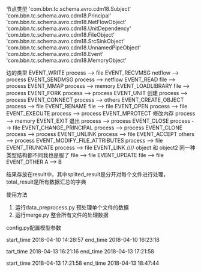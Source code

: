 节点类型
'com.bbn.tc.schema.avro.cdm18.Subject'
'com.bbn.tc.schema.avro.cdm18.Principal'
'com.bbn.tc.schema.avro.cdm18.NetFlowObject'
'com.bbn.tc.schema.avro.cdm18.UnitDependency'
'com.bbn.tc.schema.avro.cdm18.FileObject'
'com.bbn.tc.schema.avro.cdm18.SrcSinkObject'
'com.bbn.tc.schema.avro.cdm18.UnnamedPipeObject'
'com.bbn.tc.schema.avro.cdm18.Event'
'com.bbn.tc.schema.avro.cdm18.MemoryObject'

边的类型
EVENT_WRITE	process --> file
EVENT_RECVMSG	netflow --> process
EVENT_SENDMSG	process --> netflow
EVENT_READ	file --> process
EVENT_MMAP	process --> memory
EVENT_LOADLIBRARY	file --> process
EVENT_FORK	process --> process
EVENT_UNIT	创建 process --> process
EVENT_CONNECT	process --> others
EVENT_CREATE_OBJECT	 process --> file
EVENT_RENAME	file --> file
EVENT_OPEN	process --> file
EVENT_EXECUTE	process --> process
EVENT_MPROTECT	修改内存 process --> memory
EVENT_EXIT	退出 process --> process
EVENT_CLOSE	process --> file
EVENT_CHANGE_PRINCIPAL  process --> process
EVENT_CLONE	process --> process
EVENT_UNLINK	process --> file
EVENT_ACCEPT	others --> process 
EVENT_MODIFY_FILE_ATTRIBUTES	process --> file
EVENT_TRUNCATE	process --> file
EVENT_LINK	 //// object 和 object2 同一种类型结构都不同我也是服了  file --> file
EVENT_UPDATE	file --> file
EVENT_OTHER	A --> B


结果存放在result中，其中splited_result是分开对每个文件进行处理，total_result是所有数据汇总的字典

使用方法
1. 运行data_preprocess.py 预处理单个文件的数据
2. 运行merge.py 整合所有文件的处理数据

config.py配置模型参数


start_time	2018-04-10 14:28:57
end_time	2018-04-10 16:23:18


tart_time	2018-04-13 16:21:16
end_time	2018-04-13 17:21:58

start_time	2018-04-13 17:21:58
end_time	2018-04-13 18:47:44